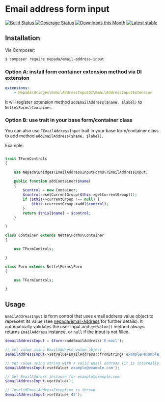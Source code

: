 Email address form input
========================

[![Build Status](https://travis-ci.org/nepada/email-address-input.svg?branch=master)](https://travis-ci.org/nepada/email-address-input)
[![Coverage Status](https://coveralls.io/repos/github/nepada/email-address-input/badge.svg?branch=master)](https://coveralls.io/github/nepada/email-address-input?branch=master)
[![Downloads this Month](https://img.shields.io/packagist/dm/nepada/email-address-input.svg)](https://packagist.org/packages/nepada/email-address-input)
[![Latest stable](https://img.shields.io/packagist/v/nepada/email-address-input.svg)](https://packagist.org/packages/nepada/email-address-input)


Installation
------------

Via Composer:

```sh
$ composer require nepada/email-address-input
```

### Option A: install form container extension method via DI extension

```yaml
extensions:
    - Nepada\Bridges\EmailAddressInputDI\EmailAddressInputExtension
```

It will register extension method `addEmailAddress($name, $label)` to `Nette\Forms\Container`.


### Option B: use trait in your base form/container class

You can also use `TEmailAddressInput` trait in your base form/container class to add method `addEmailAddress($name, $label)`.

Example:

```php

trait TFormControls
{

    use Nepada\Bridges\EmailAddressInputForms\TEmailAddressInput;

    public function addContainer($name)
    {
        $control = new Container;
        $control->setCurrentGroup($this->getCurrentGroup());
        if ($this->currentGroup !== null) {
            $this->currentGroup->add($control);
        }
        return $this[$name] = $control;
    }

}

class Container extends Nette\Forms\Container
{

    use TFormControls;

}

class Form extends Nette\Forms\Form
{

    use TFormControls;

}

``` 


Usage
-----

`EmailAddressInput` is form control that uses email address value object to represent its value (see [nepada/email-address](https://github.com/nepada/email-address) for further details).
It automatically validates the user input and `getValue()` method always returns `EmailAddress` instance, or `null` if the input is not filled.

```php
$emailAddressInput = $form->addEmailAddress('E-mail');

// set value using EmailAddress value object
$emailAddressInput->setValue(EmailAddress::fromString('example@example.com'));

// set value using string with a valid email address (it is internally converted to EmailAddress value object)
$emailAddressInput->setValue('example@example.com');

// Get EmailAddress instance for example@example.com
$emailAddressInput->getValue();

// InvalidEmailAddressException is thrown
$emailAddressInput->setValue('42');
```
